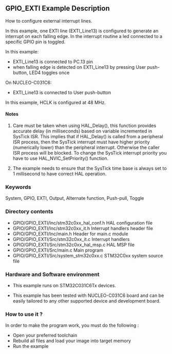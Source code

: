 ## <b>GPIO_EXTI Example Description</b>

How to configure external interrupt lines.

In this example, one EXTI line (EXTI_Line13) is configured to generate
an interrupt on each falling edge.
In the interrupt routine a led connected to a specific GPIO pin is toggled.

In this example:

- EXTI_Line13 is connected to PC.13 pin
- when falling edge is detected on EXTI_Line13 by pressing User push-button, LED4 toggles once

On NUCLEO-C031C6:

- EXTI_Line13 is connected to User push-button

In this example, HCLK is configured at 48 MHz.

#### <b>Notes</b>

 1. Care must be taken when using HAL_Delay(), this function provides accurate delay (in milliseconds)
    based on variable incremented in SysTick ISR. This implies that if HAL_Delay() is called from
    a peripheral ISR process, then the SysTick interrupt must have higher priority (numerically lower)
    than the peripheral interrupt. Otherwise the caller ISR process will be blocked.
    To change the SysTick interrupt priority you have to use HAL_NVIC_SetPriority() function.

 2. The example needs to ensure that the SysTick time base is always set to 1 millisecond
    to have correct HAL operation.

### <b>Keywords</b>

System, GPIO, EXTI, Output, Alternate function, Push-pull, Toggle

### <b>Directory contents</b>

  - GPIO/GPIO_EXTI/Inc/stm32c0xx_hal_conf.h    HAL configuration file
  - GPIO/GPIO_EXTI/Inc/stm32c0xx_it.h          Interrupt handlers header file
  - GPIO/GPIO_EXTI/Inc/main.h                  Header for main.c module  
  - GPIO/GPIO_EXTI/Src/stm32c0xx_it.c          Interrupt handlers
  - GPIO/GPIO_EXTI/Src/stm32c0xx_hal_msp.c     HAL MSP file
  - GPIO/GPIO_EXTI/Src/main.c                  Main program
  - GPIO/GPIO_EXTI/Src/system_stm32c0xx.c      STM32C0xx system source file

### <b>Hardware and Software environment</b>

  - This example runs on STM32C031C6Tx devices.

  - This example has been tested with NUCLEO-C031C6 board and can be
    easily tailored to any other supported device and development board.

### <b>How to use it ?</b>

In order to make the program work, you must do the following :

 - Open your preferred toolchain
 - Rebuild all files and load your image into target memory
 - Run the example



